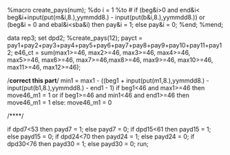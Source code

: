 %macro create_pays(num);
    %do i = 1 %to &num;
        if (beg&i>0 and end&i< beg&i+input(put(m&i,8.),yymmdd8.) - input(put(b&i,8.),yymmdd8.)) or (beg&i = 0 and ebal&i<sba&i) then pay&i = 1; else pay&i = 0;
    %end;
%mend;

data rep3;
set dpd2;
%create_pays(12);
payct = pay1+pay2+pay3+pay4+pay5+pay6+pay7+pay8+pay9+pay10+pay11+pay12;
e46_ct = sum(max1>=46, max2>=46, max3>=46, max4>=46, max5>=46, max6>=46, max7>=46,max8>=46, max9>=46, max10>=46, max11>=46, max12>=46);

/**correct this part**/
min1 = max1 - ((beg1 + input(put(m1,8.),yymmdd8.) - input(put(b1,8.),yymmdd8.) - end1 - 1)
if beg1<46 and max1>=46 then move46_m1 = 1 or if beg1>=46 and min1<46 and end1>=46 then move46_m1 = 1
else: move46_m1 = 0

/****/

if dpd7<53 then payd7 = 1; else payd7 = 0;
if dpd15<61 then payd15 = 1; else payd15 = 0;
if dpd24<70 then payd24 = 1; else payd24 = 0;
if dpd30<76 then payd30 = 1; else payd30 = 0;
run;
